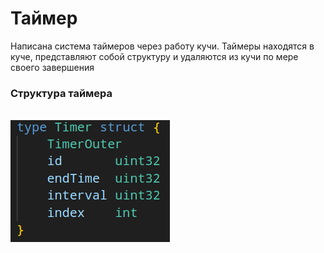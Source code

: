 # Таймер

Написана система таймеров через работу кучи. Таймеры находятся в куче, представляют собой структуру и удаляются из кучи по мере своего завершения

### Структура таймера

 \
![Структура таймера](./images/timer.png)